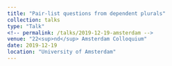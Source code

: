 ```yaml
---
title: "Pair-list questions from dependent plurals"
collection: talks
type: "Talk"
<!-- permalink: /talks/2019-12-19-amsterdam -->
venue: "22<sup>nd</sup> Amsterdam Colloquium"
date: 2019-12-19
location: "University of Amsterdam"
---
```


